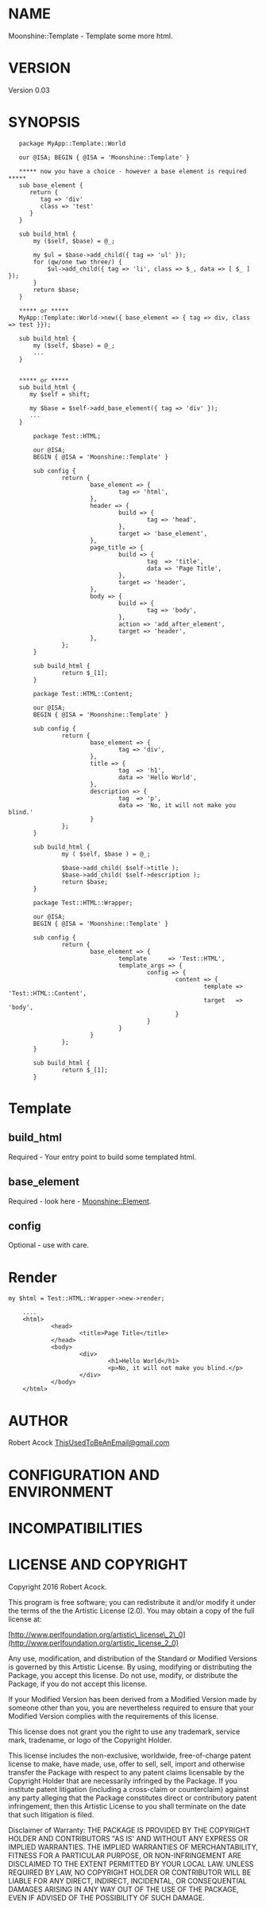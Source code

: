 # NAME

Moonshine::Template - Template some more html.

# VERSION

Version 0.03 

# SYNOPSIS

       package MyApp::Template::World

       our @ISA; BEGIN { @ISA = 'Moonshine::Template' }

       ***** now you have a choice - however a base element is required *****
       sub base_element {
          return {
             tag => 'div'
             class => 'test'
          }
       }

       sub build_html {
           my ($self, $base) = @_;

           my $ul = $base->add_child({ tag => 'ul' });
           for (qw/one two three/) {
               $ul->add_child({ tag => 'li', class => $_, data => [ $_ ] });
           }
           return $base;
       }
    
       ***** or *****
       MyApp::Template::World->new({ base_element => { tag => div, class => test }});
       
       sub build_html {
           my ($self, $base) = @_;
           ...
       }                          


       ***** or *****
       sub build_html {
          my $self = shift; 

          my $base = $self->add_base_element({ tag => 'div' });
          ...
       }
          
           package Test::HTML;

           our @ISA;
           BEGIN { @ISA = 'Moonshine::Template' }

           sub config {
                   return {
                           base_element => {
                                   tag => 'html',
                           },
                           header => {
                                   build => {
                                           tag => 'head',
                                   },
                                   target => 'base_element',
                           },
                           page_title => {
                                   build => {
                                           tag  => 'title',
                                           data => 'Page Title',
                                   },
                                   target => 'header',
                           },
                           body => {
                                   build => {
                                           tag => 'body',
                                   },
                                   action => 'add_after_element',
                                   target => 'header',
                           },
                   };
           }

           sub build_html {
                   return $_[1];
           }

           package Test::HTML::Content;

           our @ISA;
           BEGIN { @ISA = 'Moonshine::Template' }

           sub config {
                   return {
                           base_element => {
                                   tag => 'div',
                           },
                           title => {
                                   tag  => 'h1',
                                   data => 'Hello World',
                           },
                           description => {
                                   tag  => 'p',
                                   data => 'No, it will not make you blind.'
                           }
                   };
           }

           sub build_html {
                   my ( $self, $base ) = @_;

                   $base->add_child( $self->title );
                   $base->add_child( $self->description );
                   return $base;
           }

           package Test::HTML::Wrapper;

           our @ISA;
           BEGIN { @ISA = 'Moonshine::Template' }

           sub config {
                   return {
                           base_element => {
                                   template      => 'Test::HTML',
                                   template_args => {
                                           config => {
                                                   content => {
                                                           template => 'Test::HTML::Content',
                                                           target   => 'body',
                                                   }
                                           }
                                   }
                           }
                   };
           }

           sub build_html {
                   return $_[1];
           }

# Template

## build\_html

Required - Your entry point to build some templated html.

## base\_element

Required - look here - [Moonshine::Element](https://metacpan.org/pod/Moonshine::Element).

## config

Optional - use with care.

# Render

    my $html = Test::HTML::Wrapper->new->render;
    
        ....
        <html>
                <head>
                        <title>Page Title</title>
                </head>
                <body>
                        <div>
                                <h1>Hello World</h1>
                                <p>No, it will not make you blind.</p>
                        </div>
                </body>
        </html>

# AUTHOR

Robert Acock <ThisUsedToBeAnEmail@gmail.com>

# CONFIGURATION AND ENVIRONMENT

# INCOMPATIBILITIES

# LICENSE AND COPYRIGHT

Copyright 2016 Robert Acock.

This program is free software; you can redistribute it and/or modify it
under the terms of the the Artistic License (2.0). You may obtain a
copy of the full license at:

[http://www.perlfoundation.org/artistic\_license\_2\_0](http://www.perlfoundation.org/artistic_license_2_0)

Any use, modification, and distribution of the Standard or Modified
Versions is governed by this Artistic License. By using, modifying or
distributing the Package, you accept this license. Do not use, modify,
or distribute the Package, if you do not accept this license.

If your Modified Version has been derived from a Modified Version made
by someone other than you, you are nevertheless required to ensure that
your Modified Version complies with the requirements of this license.

This license does not grant you the right to use any trademark, service
mark, tradename, or logo of the Copyright Holder.

This license includes the non-exclusive, worldwide, free-of-charge
patent license to make, have made, use, offer to sell, sell, import and
otherwise transfer the Package with respect to any patent claims
licensable by the Copyright Holder that are necessarily infringed by the
Package. If you institute patent litigation (including a cross-claim or
counterclaim) against any party alleging that the Package constitutes
direct or contributory patent infringement, then this Artistic License
to you shall terminate on the date that such litigation is filed.

Disclaimer of Warranty: THE PACKAGE IS PROVIDED BY THE COPYRIGHT HOLDER
AND CONTRIBUTORS "AS IS' AND WITHOUT ANY EXPRESS OR IMPLIED WARRANTIES.
THE IMPLIED WARRANTIES OF MERCHANTABILITY, FITNESS FOR A PARTICULAR
PURPOSE, OR NON-INFRINGEMENT ARE DISCLAIMED TO THE EXTENT PERMITTED BY
YOUR LOCAL LAW. UNLESS REQUIRED BY LAW, NO COPYRIGHT HOLDER OR
CONTRIBUTOR WILL BE LIABLE FOR ANY DIRECT, INDIRECT, INCIDENTAL, OR
CONSEQUENTIAL DAMAGES ARISING IN ANY WAY OUT OF THE USE OF THE PACKAGE,
EVEN IF ADVISED OF THE POSSIBILITY OF SUCH DAMAGE.
